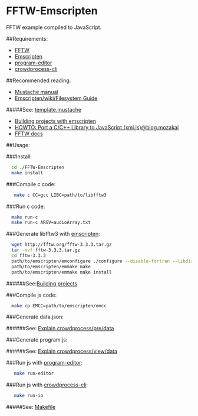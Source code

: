 FFTW-Emscripten
===========

FFTW example compiled to JavaScript.

##Requirements:

  * [FFTW](https://github.com/FFTW/fftw3)
  * [Emscripten](https://github.com/kripken/emscripten/wiki/Tutorial)
  * [program-editor](https://github.com/crowdprocess/program-editor)
  * [crowdprocess-cli](https://github.com/CrowdProcess/crp-cli)

##Recommended reading:

 * [Mustache manual](http://mustache.github.io/mustache.5.html)
 * [Emscripten/wiki/Filesystem Guide](https://github.com/kripken/emscripten/wiki/Filesystem-Guide)
  
#####See: [template.mustache](https://github.com/sergio2540/FireSim-Emscripten/blob/master/crowdprocess/pre/template/template.mustache)

 * [Building projects with emscripten](https://github.com/kripken/emscripten/wiki/Building-Projects)
 * [HOWTO: Port a C/C++ Library to JavaScript (xml.js)@blog.mozakai](http://mozakai.blogspot.pt/2012/03/howto-port-cc-library-to-javascript.html)
 * [FFTW docs](http://www.fftw.org/fftw3_doc/)

##Usage:

###Install: 

```bash
  cd ./FFTW-Emscripten
  make install
```

###Compile c code: 

```bash 
   make c CC=gcc LIBC=path/to/libfftw3
```
 
###Run c code: 

```bash   
  make run-c
  make run-c ARGV=audioArray.txt
```

###Generate libfftw3 with [emscripten](https://github.com/kripken/emscripten/):

```bash   
  wget http://fftw.org/fftw-3.3.3.tar.gz
  tar -xvf fftw-3.3.3.tar.gz
  cd fftw-3.3.3
  path/to/emscripten/emconfigure ./configure --disable-fortran --libdir=../crowdprocess/lib
  path/to/emscripten/emmake make
  path/to/emscripten/emmake make install
```

######See:[Building projects](https://github.com/kripken/emscripten/wiki/Building-Projects)

###Compile js code: 

```bash 
  make cp EMCC=path/to/emscripten/emcc
```

###Generate data.json:

######See: [Explain crowdprocess/pre/data](https://gist.github.com/sergio2540/b5b45f9e13e533ea056d)

###Generate program.js:

######See: [Explain crowdprocess/view/data](https://gist.github.com/sergio2540/fac873fccde43bb98b44)
       
###Run js with [program-editor](https://github.com/crowdprocess/program-editor): 

```bash
   make run-editor
```
###Run js with [crowdprocess-cli](https://github.com/CrowdProcess/crp-cli):
```bash
   make run-io
```

#####See: [Makefile](https://github.com/sergio2540/FFTW-Emscripten/blob/master/Makefile)
